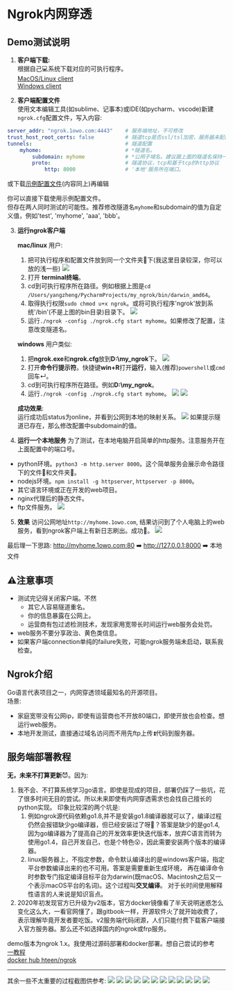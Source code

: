 Ngrok内网穿透
===
## Demo测试说明
1. **客户端下载:**  
根据自己💻系统下载对应的可执行程序。  
[MacOS/Linux client](/file/my_ngrok/ngrok)  
[Windows client](/file/my_ngrok/ngrok.exe)

2. **客户端配置文件**  
使用文本编辑工具(如sublime、记事本)或IDE(如pycharm、vscode)新建`ngrok.cfg`配置文件，写入内容:  
```yaml
server_addr: "ngrok.1owo.com:4443"    # 服务端地址，不可修改
trust_host_root_certs: false          # 隧道tcp是否ssl/tsl加密，服务器未配置加密协议，不可修改，不影响功能
tunnels:                              # 隧道配置
    myhome:                           # *隧道名。
        subdomain: myhome             # *公网子域名。建议跟上面的隧道名保持一致。
        proto:                        # 隧道协议，tcp和基于tcp的http协议
            http: 8000                # '本地'服务所在端口。
```

或下载<a href="/file/my_ngrok/ngrok.cfg" download="ngrok.cfg">示例配置文件</a>(内容同上)再编辑  


你可以直接下载使用示例配置文件。  
但存在两人同时测试的可能性。推荐修改隧道名`myhome`和subdomain的值为自定义值，例如'test', 'myhome', 'aaa', 'bbb'。

3. **运行ngrok客户端**  

    **mac/linux** 用户:  
    1. 把可执行程序和配置文件放到同一个文件夹📁下(我这里目录较深，你可以放的浅一些)
    ![](./images/samedir.png)
    2. 打开 **terminal终端**。
    3. cd到可执行程序所在路径。例如根据上图是`cd /Users/yangzheng/PycharmProjects/my_ngrok/bin/darwin_amd64`。
    4. 取得执行权限`sudo chmod u+x ngrok`。或将可执行程序'ngrok'放到系统'/bin'(不是上图的bin目录)目录下。
    ![](./images/cd.jpg)
    5. 运行`./ngrok -config ./ngrok.cfg start myhome`。如果修改了配置，注意改变隧道名。  
    
    **windows** 用户类似:  
    1. 把**ngrok.exe**和**ngrok.cfg**放到**D:\my_ngrok**下。
    ![](./images/win_explore.png)
    2. 打开**命令行提示符**。快捷键**win+R**打开**运行**，输入(推荐)`powershell`或`cmd`回车↵。
    3. cd到可执行程序所在路径。例如**D:\my_ngrok**。
    4. 运行`./ngrok -config ./ngrok.cfg start myhome`。
    ![](./images/powershell.png)
    ![](./images/win_cmd.png)
    
    **成功效果**:  
    运行成功后status为online，并看到公网到本地的映射关系。
    ![](./images/connected.jpg)
    如果提示隧道已存在，那么修改配置中subdomain的值。  
    
4. **运行一个本地服务**
为了测试，在本地电脑开启简单的http服务。注意服务开在上面配置中的端口号。
- python环境。`python3 -m http.server 8000`。这个简单服务会展示命令路径下的文件📃和文件夹📁。
- nodejs环境。`npm install -g httpserver`, `httpserver -p 8000`。
- 其它语言环境或正在开发的web项目。
- nginx代理后的静态文件。
- ftp文件服务。
![](./images/simplehttp.png)

5. **效果**
访问公网地址`http://myhome.1owo.com`, 结果访问到了个人电脑上的web服务，看到ngrok客户端上有新日志刷出。成功🎉。
![](./images/success.png)

最后理一下思路: 
http://myhome.1owo.com:80 ➡️ http://127.0.0.1:8000 ➡️ 本地文件
## ⚠️注意事项
- 测试完记得关闭客户端。不然
    - 其它人容易隧道重名。
    - 你的信息暴露在公网上。
    - 运营商有包过滤检测技术，发现家用宽带长时间运行web服务会处罚。
- web服务不要分享政治、黄色类信息。
- 如果客户端connection单纯的failure失败，可能ngrok服务端未启动，联系我检查。

## Ngrok介绍
Go语言代表项目之一，内网穿透领域最知名的开源项目。  
场景:
- 家庭宽带没有公网ip，即使有运营商也不开放80端口，即使开放也会检查。想运行web服务。
- 本地开发测试，直接通过域名访问而不用先ftp上传⏫代码到服务器。

## 服务端部署教程
**无，未来不打算更新**😈。因为:  
1. 我不会、不打算系统学习go语言。即使是现成的项目，部署仍踩了一些坑，花了很多时间无目的尝试。所以未来即使有内网穿透需求也会找自己擅长的python实现。
印象比较深的两个坑是:
    1. 例如ngrok源代码依赖go1.8,并不是安装go1.8编译器就可以了，编译过程仍然会报错缺少go编译器，但已经安装过了呀🤔️？答案是缺少的是go1.4,
    因为go编译器为了提高自己的开发效率更快迭代版本，放弃C语言而转为使用go1.4，自己开发自己，也是个特色😮，因此需要安装两个版本的编译器。
    2. linux服务器上，不指定参数，命令默认编译出的是windows客户端，指定平台参数编译出来的也不可用。答案是需要重新生成环境，
    再在编译命令时参数专门指定编译目标平台为darwin(既macOS、Macintosh之后又一个表示macOS平台的名词)。这个过程叫**交叉编译**。
    对于长时间使用解释性语言的人来说是知识盲点。
2. 2020年初发现官方已升级为v2版本，官方docker镜像看了半天说明迷惑怎么变化这么大，一看官网懂了，跟gitbook一样，开源软件火了就开始收费了，
表示理解毕竟开发者要吃饭。v2服务端代码闭源，人们只能付费下载客户端接入官方服务器。那么还不如选择国内的ngrok或frp服务。 

demo版本为ngrok 1.x。我使用过源码部署和docker部署。想自己尝试的参考  
[一教程](https://cloud.tencent.com/developer/article/1575362)  
[docker hub hteen/ngrok](https://hub.docker.com/r/hteen/ngrok)  


---
其余一些不太重要的过程截图供参考:
![](./images/WX20180526-151633.png)
![](./images/WX20180526-151729.png)
![](./images/WX20180526-151803.png)
![](./images/WX20180526-151839.png)
![](./images/WX20180526-221729.png)
![](./images/WX20180527-120809.png)
![](./images/WX20180527-120825.png)
![](./images/WX20180527-123422.png)
![](./images/WX20180527-142118.png)
![](./images/WX20180527-142149.png)
![](./images/WX20180527-142302.png)
![](./images/4040.png)

